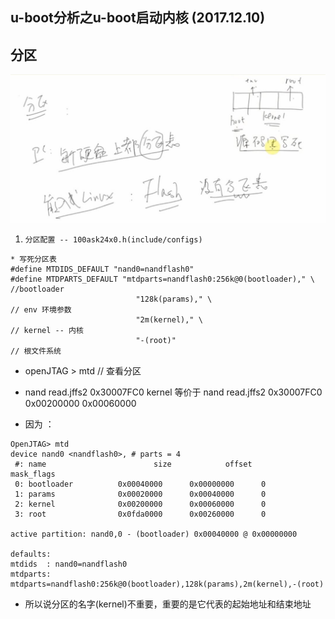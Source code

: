 ## u-boot分析之u-boot启动内核 (2017.12.10)
## 分区
![分区](https://github.com/GalenDeng/Embedded-Linux/blob/master/18.%20%E7%A7%BB%E6%A4%8Du-boot/u-boot%E5%90%AF%E5%8A%A8%E5%86%85%E6%A0%B8%E5%9B%BE%E7%89%87%E7%AC%94%E8%AE%B0/%E5%88%86%E5%8C%BA.JPG)
1. `分区配置 -- 100ask24x0.h(include/configs)`
```
* 写死分区表
#define MTDIDS_DEFAULT "nand0=nandflash0"
#define MTDPARTS_DEFAULT "mtdparts=nandflash0:256k@0(bootloader)," \        //bootloader
                            "128k(params)," \                               // env 环境参数
                            "2m(kernel)," \                                 // kernel -- 内核
                            "-(root)"                                       // 根文件系统
```
* openJTAG > mtd    // 查看分区

* nand read.jffs2 0x30007FC0 kernel 等价于
nand read.jffs2 0x30007FC0 0x00200000  0x00060000
* 因为 ：
```
OpenJTAG> mtd
device nand0 <nandflash0>, # parts = 4
 #: name                        size            offset          mask_flags
 0: bootloader          0x00040000      0x00000000      0
 1: params              0x00020000      0x00040000      0
 2: kernel              0x00200000      0x00060000      0
 3: root                0x0fda0000      0x00260000      0

active partition: nand0,0 - (bootloader) 0x00040000 @ 0x00000000

defaults:
mtdids  : nand0=nandflash0
mtdparts: mtdparts=nandflash0:256k@0(bootloader),128k(params),2m(kernel),-(root)
```
* 所以说分区的名字(kernel)不重要，重要的是它代表的起始地址和结束地址

